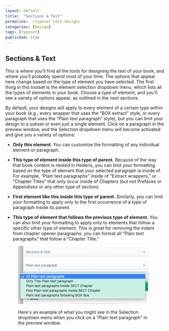 ```yaml
---
layout: default
title:  "Sections & Text"
permalink:  /typeset-text-design/
categories: [Design]
tags: [typeset]
published: true
---
```


<section data-type="chapter" class="hsecchapter" data-hederis-type="hsecchapter" id="typeset-text-design" data-pi-attrs="id: typeset-text-design; data-tags: typeset;" role="doc-chapter" data-tags="typeset" data-author-name=" " data-book-title=" " title="Sections &amp; Text"><h1 data-hederis-type="hblkchaptitle" class="hblkchaptitle" id="pZR5eEVuG">Sections &amp; Text</h1><p class="hblkp" data-hederis-type="hblkp" id="paDYUVUvZ">This is where you&#8217;ll find all the tools for designing the text of your book, and where you&#8217;ll probably spend most of your time. The options that appear here change based on the type of element you have selected. The first thing in this toolset is the element selection dropdown menu, which lists all the types of elements in your book. Choose a type of element, and you&#8217;ll see a variety of options appear, as outlined in the next sections.</p><p class="hblkp" data-hederis-type="hblkp" id="pnFl3LHmE">By default, your designs will apply to every element of a certain type within your book (e.g., every wrapper that uses the &#8220;BOX extract&#8221; style, or every paragraph that uses the &#8220;Plain text paragraph&#8221; style), but you can limit your design to a subset or even just a single element. Click on a paragraph in the preview window, and the Selection dropdown menu will become activated and give you a variety of options:</p><ul class="hwprbulletlist" data-hederis-type="hwprbulletlist" id="p8cgvMO3C"><li class="hblkuli" data-hederis-type="hblkuli" id="liQfq0Oeav"><p class="hblkuli" data-hederis-type="hblklip" id="pHBGV8MCa"><strong class="hspanstrong" data-hederis-type="hspanstrong" id="pDCMT5XOR">Only this element. </strong>You can customize the formatting of any individual element or paragraph.</p></li><li class="hblkuli" data-hederis-type="hblkuli" id="liemDzl1sU"><p class="hblkuli" data-hederis-type="hblklip" id="p4PPlmi27"><strong class="hspanstrong" data-hederis-type="hspanstrong" id="pmfvYhrlZ">This type of element inside this type of parent.</strong> Because of the way that book content is nested in Hederis, you can limit your formatting based on the type of element that your selected paragraph is inside of. For example, &#8220;Plain text paragraphs&#8221; inside of &#8220;Extract wrappers,&#8221; or &#8220;Chapter Titles&#8221; that only occur inside of Chapters (but not Prefaces or Appendixes or any other type of section).</p></li><li class="hblkuli" data-hederis-type="hblkuli" id="liTNh0pxQ6"><p class="hblkuli" data-hederis-type="hblklip" id="phONxVZPt"><strong class="hspanstrong" data-hederis-type="hspanstrong" id="p9JjY9n5a">First element like this inside this type of parent. </strong>Similarly, you can limit your formatting to apply only to the first occurrence of a type of paragraph inside its parent.</p></li><li class="hblkuli" data-hederis-type="hblkuli" id="liO4HbZibo"><p class="hblkuli" data-hederis-type="hblklip" id="pkrSXa284"><strong class="hspanstrong" data-hederis-type="hspanstrong" id="p0DV1gnoF">This type of element that follows the previous type of element.</strong> You can also limit your formatting to apply only to elements that follow a specific other type of element. This is great for removing the indent from chapter opener paragraphs: you can format all &#8220;Plain text paragraphs&#8221; that follow a &#8220;Chapter Title.&#8221;</p></li></ul><figure class="hwprfig" data-hederis-type="hwprfig" id="pkAi0p2YL"><img data-hederis-type="hblkimg" class="hblkimg" id="pbrTOi3iN" src="/images/subselectors.png" data-img-src="subselectors.png"/><p class="hblkcaption" data-hederis-type="hblkcaption" id="pGHbVWmDG">Here's an example of what you might see in the Selection dropdown menu when you click on a &#8220;Plain text paragraph&#8221; in the preview window.</p></figure></section>